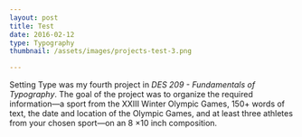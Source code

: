```yaml
---
layout: post
title: Test
date: 2016-02-12
type: Typography
thumbnail: /assets/images/projects-test-3.png

---
```


Setting Type was my fourth project in _DES 209 - Fundamentals of Typography_. The goal of the project was to organize the required information—a sport from the XXIII Winter Olympic Games, 150+ words of text, the date and location of the Olympic Games, and at least three athletes from your chosen sport—on an 8 ×10 inch composition.
